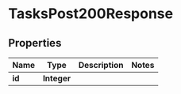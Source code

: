 

# TasksPost200Response


## Properties

| Name | Type | Description | Notes |
|------------ | ------------- | ------------- | -------------|
|**id** | **Integer** |  |  |



